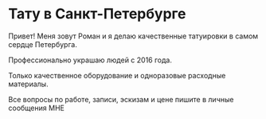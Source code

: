 # Тату в Санкт-Петербурге
Привет! Меня зовут Роман и я делаю качественные татуировки в самом сердце Петербурга.

Профессионально украшаю людей с 2016 года.

Только качественное оборудование и одноразовые расходные материалы.

Все вопросы по работе, записи, эскизам и цене пишите в личные сообщения МНЕ 